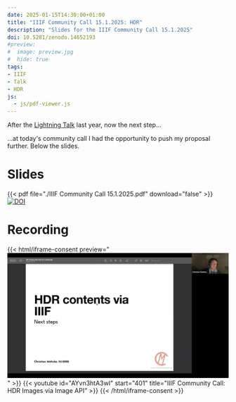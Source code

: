 ```yaml
---
date: 2025-01-15T14:30:00+01:00
title: "IIIF Community Call 15.1.2025: HDR"
description: "Slides for the IIIF Community Call 15.1.2025"
doi: 10.5281/zenodo.14652193
#preview:
#  image: preview.jpg
#  hide: true
tags:
- IIIF
- Talk
- HDR
js:
  - js/pdf-viewer.js
---
```


After the [Lightning Talk](/post/iiif-online-meeting-2024-slides/) last year, now the next step...
<!--more-->

...at today's community call I had the opportunity to push my proposal further. Below the slides.

# Slides

{{< pdf file="./IIIF Community Call 15.1.2025.pdf" download="false" >}}
[![DOI](https://zenodo.org/badge/DOI/10.5281/zenodo.14652193.svg)](https://doi.org/10.5281/zenodo.14652193)

# Recording

{{< html/iframe-consent preview="<img class='video-preview' src='preview.jpg' alt='Preview'>" >}}
    {{< youtube id="AYvn3htA3wI" start="401" title="IIIF Community Call: HDR Images via Image API" >}}
{{< /html/iframe-consent >}}
